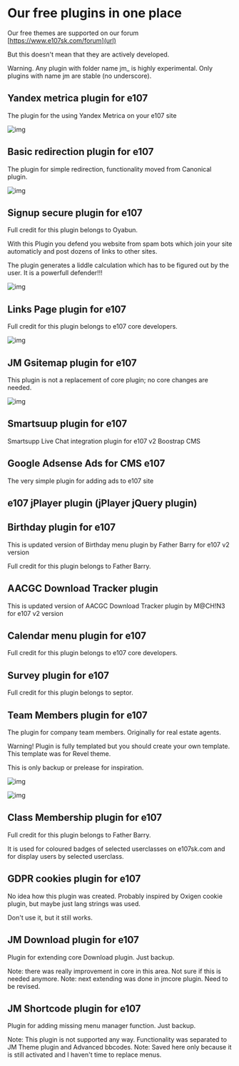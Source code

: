 # Our free plugins in one place
Our free themes are supported on our forum [https://www.e107sk.com/forum](url)

But this doesn't mean that they are actively developed.

Warning.  Any plugin with folder name jm_ is highly experimental. Only plugins with name jm are stable (no underscore).


## Yandex metrica plugin for e107

The plugin for the using Yandex Metrica on your e107 site

![img](https://www.e107sk.com/img/yandex_metrica_for_e107.png)


## Basic redirection plugin for e107

The plugin for simple redirection, functionality moved from Canonical plugin. 

![img](https://www.e107sk.com/img/redirection_for_e107.jpg)


## Signup secure plugin for e107

Full credit for this plugin belongs to Oyabun.

With this Plugin you defend you website from spam bots which join your site automaticly and post dozens of links to other sites.

The plugin generates a liddle calculation which has to be figured out by the user. It is a powerfull defender!!!

![img](https://www.e107sk.com/img/redirection_for_e107.jpg)


## Links Page plugin for e107

Full credit for this plugin belongs to e107 core developers.

![img](https://www.e107sk.com/img/linkspage_for_e107.png)



## JM Gsitemap plugin for e107

This plugin is not a replacement of core plugin; no core changes are needed.

![img](https://www.e107sk.com/media/img/0x0/2019-08/jmgsitemap_01.jpg)


## Smartsuup plugin for e107

Smartsupp Live Chat integration plugin for e107 v2 Boostrap CMS


## Google Adsense Ads for CMS e107

The very simple plugin for adding ads to e107 site


## e107 jPlayer plugin (jPlayer jQuery plugin)



## Birthday plugin for e107

This is updated version of Birthday menu plugin by Father Barry for e107 v2 version

Full credit for this plugin belongs to Father Barry.



## AACGC Download Tracker plugin

This is updated version of AACGC Download Tracker plugin by M@CH!N3 for e107 v2 version


## Calendar menu plugin for e107

Full credit for this plugin belongs to e107 core developers.

 
## Survey plugin for e107

Full credit for this plugin belongs to septor.


## Team Members plugin for e107

The plugin for company team members. Originally for real estate agents. 

Warning! Plugin is fully templated but you should create your own template. This template was for Revel theme.

This is only backup or prelease for inspiration.

![img](https://user-images.githubusercontent.com/5429548/69795526-a657e480-11cc-11ea-89ff-46c4ad01cc57.png)

![img](https://user-images.githubusercontent.com/5429548/69802901-ecb44000-11da-11ea-8842-53c35274c5d4.png)


## Class Membership plugin for e107

Full credit for this plugin belongs to Father Barry.

It is used for coloured badges of selected userclasses on e107sk.com and for display users by selected userclass.


## GDPR cookies plugin for e107

No idea how this plugin was created. Probably inspired by Oxigen cookie plugin, but maybe just lang strings was used. 

Don't use it, but it still works.


## JM Download plugin for e107

Plugin for extending core Download plugin.  Just backup.

Note: there was really improvement in core in this area.  Not sure if this is needed anymore. 
Note: next extending was done in jmcore plugin. Need to be revised.


## JM Shortcode plugin for e107

Plugin for adding missing menu manager function.  Just backup.

Note: This plugin is not supported any way. Functionality was separated to JM Theme plugin and Advanced bbcodes.
Note: Saved here only because it is still activated and I haven't time to replace menus.








